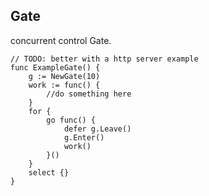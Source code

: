 ## Gate

concurrent control Gate.
``` golang
// TODO: better with a http server example
func ExampleGate() {
	g := NewGate(10)
	work := func() {
		//do something here
	}
	for {
		go func() {
			defer g.Leave()
			g.Enter()
			work()
		}()
	}
	select {}
}
```